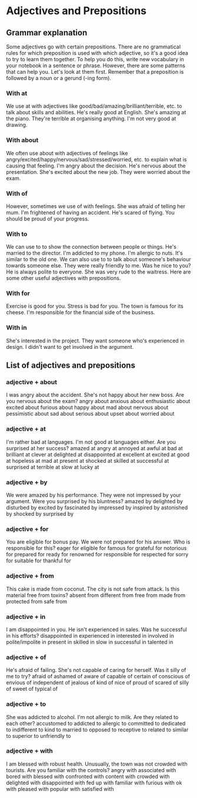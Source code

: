 
# Adjectives and Prepositions

## Grammar explanation
Some adjectives go with certain prepositions. There are no grammatical rules for which preposition is used with which adjective, so it's a good idea to try to learn them together. To help you do this, write new vocabulary in your notebook in a sentence or phrase.
However, there are some patterns that can help you. Let's look at them first. Remember that a preposition is followed by a noun or a gerund (-ing form).

### With at
We use at with adjectives like good/bad/amazing/brilliant/terrible, etc. to talk about skills and abilities.
He's really good at English.
She's amazing at the piano.
They're terrible at organising anything.
I'm not very good at drawing.
### With about
We often use about with adjectives of feelings like angry/excited/happy/nervous/sad/stressed/worried, etc. to explain what is causing that feeling.
I'm angry about the decision.
He's nervous about the presentation.
She's excited about the new job.
They were worried about the exam.
### With of
However, sometimes we use of with feelings.
She was afraid of telling her mum.
I'm frightened of having an accident.
He's scared of flying.
You should be proud of your progress.
### With to
We can use to to show the connection between people or things.
He's married to the director.
I'm addicted to my phone.
I'm allergic to nuts.
It's similar to the old one.
We can also use to to talk about someone's behaviour towards someone else.
They were really friendly to me.
Was he nice to you?
He is always polite to everyone.
She was very rude to the waitress.
Here are some other useful adjectives with prepositions.
### With for
Exercise is good for you.
Stress is bad for you.
The town is famous for its cheese.
I'm responsible for the financial side of the business.
### With in
She's interested in the project.
They want someone who's experienced in design.
I didn't want to get involved in the argument.

## List of adjectives and prepositions
### adjective + about
I was angry about the accident.
She's not happy about her new boss.
Are you nervous about the exam?
angry about
anxious about
enthusiastic about
excited about
furious about
happy about
mad about
nervous about
pessimistic about
sad about
serious about
upset about
worried about
### adjective + at
I'm rather bad at languages.
I'm not good at languages either.
Are you surprised at her success?
amazed at
angry at
annoyed at
awful at
bad at
brilliant at
clever at
delighted at
disappointed at
excellent at
excited at
good at
hopeless at
mad at
present at
shocked at
skilled at
successful at
surprised at
terrible at
slow at
lucky at
### adjective + by
We were amazed by his performance.
They were not impressed by your argument.
Were you surprised by his bluntness?
amazed by
delighted by
disturbed by
excited by
fascinated by
impressed by
inspired by
astonished by
shocked by
surprised by
### adjective + for
You are eligible for bonus pay.
We were not prepared for his answer.
Who is responsible for this?
eager for
eligible for
famous for
grateful for
notorious for
prepared for
ready for
renowned for
responsible for
respected for
sorry for
suitable for
thankful for
### adjective + from
This cake is made from coconut.
The city is not safe from attack.
Is this material free from toxins?
absent from
different from
free from
made from
protected from
safe from
### adjective + in
I am disappointed in you.
He isn't experienced in sales.
Was he successful in his efforts?
disappointed in
experienced in
interested in
involved in
polite/impolite in
present in
skilled in
slow in
successful in
talented in
### adjective + of
He's afraid of failing.
She's not capable of caring for herself.
Was it silly of me to try?
afraid of
ashamed of
aware of
capable of
certain of
conscious of
envious of
independent of
jealous of
kind of
nice of
proud of
scared of
silly of
sweet of
typical of
### adjective + to
She was addicted to alcohol.
I'm not allergic to milk.
Are they related to each other?
accustomed to
addicted to
allergic to
committed to
dedicated to
indifferent to
kind to
married to
opposed to
receptive to
related to
similar to
superior to
unfriendly to
### adjective + with
I am blessed with robust health.
Unusually, the town was not crowded with tourists.
Are you familiar with the controls?
angry with
associated with
bored with
blessed with
confronted with
content with
crowded with
delighted with
disappointed with
fed up with
familiar with
furious with
ok with
pleased with
popular with
satisfied with

